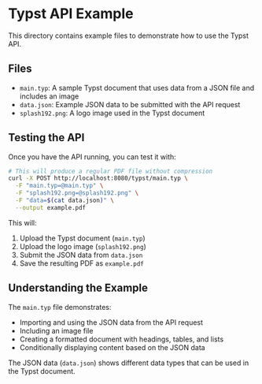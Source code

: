 # Typst API Example

This directory contains example files to demonstrate how to use the Typst API.

## Files

- `main.typ`: A sample Typst document that uses data from a JSON file and includes an image
- `data.json`: Example JSON data to be submitted with the API request
- `splash192.png`: A logo image used in the Typst document

## Testing the API

Once you have the API running, you can test it with:

```bash
# This will produce a regular PDF file without compression
curl -X POST http://localhost:8080/typst/main.typ \
  -F "main.typ=@main.typ" \
  -F "splash192.png=@splash192.png" \
  -F "data=$(cat data.json)" \
  --output example.pdf
```

This will:

1. Upload the Typst document (`main.typ`)
2. Upload the logo image (`splash192.png`)
3. Submit the JSON data from `data.json`
4. Save the resulting PDF as `example.pdf`

## Understanding the Example

The `main.typ` file demonstrates:

- Importing and using the JSON data from the API request
- Including an image file
- Creating a formatted document with headings, tables, and lists
- Conditionally displaying content based on the JSON data

The JSON data (`data.json`) shows different data types that can be used in the Typst document. 
